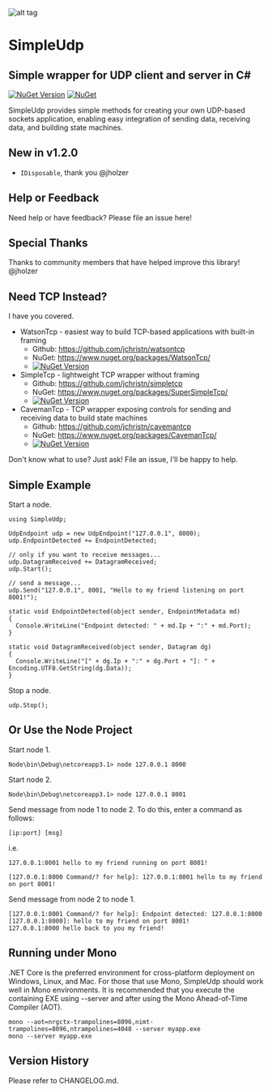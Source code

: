 ﻿![alt tag](https://github.com/jchristn/simpleudp/blob/master/assets/icon.ico)

# SimpleUdp

## Simple wrapper for UDP client and server in C# 

[![NuGet Version](https://img.shields.io/nuget/v/SimpleUdp.svg?style=flat)](https://www.nuget.org/packages/SimpleUdp/) [![NuGet](https://img.shields.io/nuget/dt/SimpleUdp.svg)](https://www.nuget.org/packages/SimpleUdp)    

SimpleUdp provides simple methods for creating your own UDP-based sockets application, enabling easy integration of sending data, receiving data, and building state machines.  
 
## New in v1.2.0

- ```IDisposable```, thank you @jholzer

## Help or Feedback

Need help or have feedback?  Please file an issue here!

## Special Thanks

Thanks to community members that have helped improve this library!  @jholzer

## Need TCP Instead?

I have you covered.

- WatsonTcp - easiest way to build TCP-based applications with built-in framing 
  - Github: https://github.com/jchristn/watsontcp
  - NuGet: https://www.nuget.org/packages/WatsonTcp/ 
  - [![NuGet Version](https://img.shields.io/nuget/v/WatsonTcp.svg?style=flat)](https://www.nuget.org/packages/WatsonTcp/)
- SimpleTcp - lightweight TCP wrapper without framing
  - Github: https://github.com/jchristn/simpletcp
  - NuGet: https://www.nuget.org/packages/SuperSimpleTcp/ 
  - [![NuGet Version](https://img.shields.io/nuget/v/SuperSimpleTcp.svg?style=flat)](https://www.nuget.org/packages/SuperSimpleTcp/)
- CavemanTcp - TCP wrapper exposing controls for sending and receiving data to build state machines
  - Github: https://github.com/jchristn/cavemantcp
  - NuGet: https://www.nuget.org/packages/CavemanTcp/ 
  - [![NuGet Version](https://img.shields.io/nuget/v/CavemanTcp.svg?style=flat)](https://www.nuget.org/packages/CavemanTcp/)
  
Don't know what to use?  Just ask!  File an issue, I'll be happy to help.

## Simple Example

Start a node.
```
using SimpleUdp;

UdpEndpoint udp = new UdpEndpoint("127.0.0.1", 8000);
udp.EndpointDetected += EndpointDetected;

// only if you want to receive messages...
udp.DatagramReceived += DatagramReceived;
udp.Start();

// send a message...
udp.Send("127.0.0.1", 8001, "Hello to my friend listening on port 8001!");

static void EndpointDetected(object sender, EndpointMetadata md)
{
  Console.WriteLine("Endpoint detected: " + md.Ip + ":" + md.Port);
}

static void DatagramReceived(object sender, Datagram dg)
{
  Console.WriteLine("[" + dg.Ip + ":" + dg.Port + "]: " + Encoding.UTF8.GetString(dg.Data));
} 
```

Stop a node.
```
udp.Stop();
```

## Or Use the Node Project

Start node 1.
```
Node\bin\Debug\netcoreapp3.1> node 127.0.0.1 8000
```

Start node 2.
```
Node\bin\Debug\netcoreapp3.1> node 127.0.0.1 8001
```

Send message from node 1 to node 2.  To do this, enter a command as follows:
```
[ip:port] [msg]
```
i.e.
```
127.0.0.1:8001 hello to my friend running on port 8001!
```

```
[127.0.0.1:8000 Command/? for help]: 127.0.0.1:8001 hello to my friend on port 8001!
```

Send message from node 2 to node 1.
```
[127.0.0.1:8001 Command/? for help]: Endpoint detected: 127.0.0.1:8000
[127.0.0.1:8000]: hello to my friend on port 8001!
127.0.0.1:8000 hello back to you my friend!
```
 
## Running under Mono

.NET Core is the preferred environment for cross-platform deployment on Windows, Linux, and Mac.  For those that use Mono, SimpleUdp should work well in Mono environments.  It is recommended that you execute the containing EXE using --server and after using the Mono Ahead-of-Time Compiler (AOT).

```
mono --aot=nrgctx-trampolines=8096,nimt-trampolines=8096,ntrampolines=4048 --server myapp.exe
mono --server myapp.exe
```

## Version History

Please refer to CHANGELOG.md.
